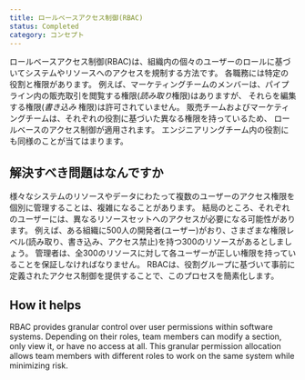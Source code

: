 ```yaml
---
title: ロールベースアクセス制御(RBAC)
status: Completed
category: コンセプト
---
```


ロールベースアクセス制御(RBAC)は、組織内の個々のユーザーのロールに基づいてシステムやリソースへのアクセスを規制する方法です。
各職務には特定の役割と権限があります。
例えば、マーケティングチームのメンバーは、パイプライン内の販売取引を閲覧する権限(*読み取り*権限)はありますが、
それらを編集する権限(*書き込み* 権限)は許可されていません。
販売チームおよびマーケティングチームは、それぞれの役割に基づいた異なる権限を持っているため、
ロールベースのアクセス制御が適用されます。
エンジニアリングチーム内の役割にも同様のことが当てはまります。

## 解決すべき問題はなんですか

様々なシステムのリソースやデータにわたって複数のユーザーのアクセス権限を個別に管理することは、複雑になることがあります。
結局のところ、それぞれのユーザーには、異なるリソースセットへのアクセスが必要になる可能性があります。
例えば、ある組織に500人の開発者(ユーザー)がおり、さまざまな権限レベル(読み取り、書き込み、アクセス禁止)を持つ300のリソースがあるとしましょう。
管理者は、全300のリソースに対して各ユーザーが正しい権限を持っていることを保証しなければなりません。
RBACは、役割グループに基づいて事前に定義されたアクセス制御を提供することで、このプロセスを簡素化します。

## How it helps

RBAC provides granular control over user permissions within software systems.
Depending on their roles, team members can modify a section, only view it, or have no access at all.
This granular permission allocation allows team members with different roles to work on the same system while minimizing risk.
